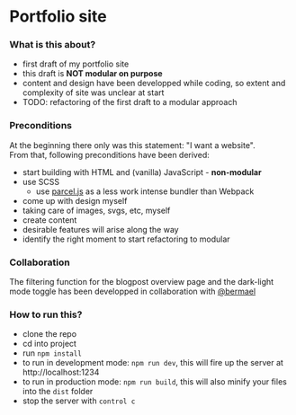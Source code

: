 # Portfolio site

### What is this about?

- first draft of my portfolio site
- this draft is **NOT modular on purpose**
- content and design have been developped while coding, so extent and complexity of site was unclear at start
- TODO: refactoring of the first draft to a modular approach

### Preconditions

At the beginning there only was this statement: "I want a website".<br>
From that, following preconditions have been derived:

- start building with HTML and (vanilla) JavaScript - **non-modular**
- use SCSS
  - use [parcel.js](https://parceljs.org/getting_started.html) as a less work intense bundler than Webpack
- come up with design myself
- taking care of images, svgs, etc, myself
- create content
- desirable features will arise along the way
- identify the right moment to start refactoring to modular

### Collaboration

The filtering function for the blogpost overview page and the dark-light mode toggle has been developped in collaboration with [@bermael](https://github.com/bermael)

### How to run this?

- clone the repo
- cd into project
- run `npm install`
- to run in development mode: `npm run dev`, this will fire up the server at http://localhost:1234
- to run in production mode: `npm run build`, this will also minify your files into the `dist` folder
- stop the server with `control c`
